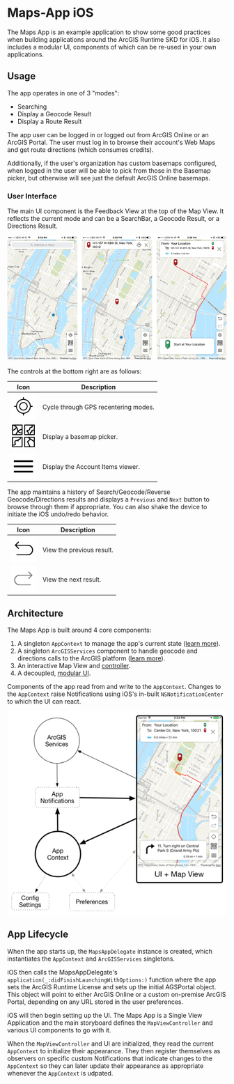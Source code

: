 # Maps-App iOS

The Maps App is an example application to show some good practices when building applications around the ArcGIS Runtime SKD for iOS. It also includes a modular UI, components of which can be re-used in your own applications.

## Usage

The app operates in one of 3 "modes":

* Searching
* Display a Geocode Result
* Display a Route Result

The app user can be logged in or logged out from ArcGIS Online or an ArcGIS Portal. The user must log in to browse their account's Web Maps and get route directions (which consumes credits).

Additionally, if the user's organization has custom basemaps configured, when logged in the user will be able to pick from those in the Basemap picker, but otherwise will see just the default ArcGIS Online basemaps.

### User Interface
The main UI component is the Feedback View at the top of the Map View. It reflects the current mode and can be a SearchBar, a Geocode Result, or a Directions Result.

![Search Mode](/docs/images/app-modes.png)

The controls at the bottom right are as follows:

| Icon | Description |
| ---- | ----------- |
| ![GPS Tracking](/docs/images/control-gps.png) | Cycle through GPS recentering modes. |
| ![Basemap Picker](/docs/images/control-basemaps.png) | Display a basemap picker. |
| ![Account View](/docs/images/control-account.png) | Display the Account Items viewer. |

The app maintains a history of Search/Geocode/Reverse Geocode/Directions results and displays a `Previous` and `Next` button to browse through them if appropriate. You can also shake the device to initiate the iOS undo/redo behavior.

| Icon | Description |
| ---- | ----------- |
| ![Previous Result](/docs/images/control-prev-result.png) | View the previous result. |
| ![Next Result](/docs/images/control-next-result.png) | View the next result. |

## Architecture
The Maps App is built around 4 core components:

1. A singleton `AppContext` to manage the app's current state ([learn more](Maps%20App/App%20Context)).
2. A singleton `ArcGISServices` component to handle geocode and directions calls to the ArcGIS platform ([learn more](Maps%20App/ArcGIS%20Services)).
2. An interactive Map View and [controller](UI/Map%20View).
3. A decoupled, [modular UI](UI).

Components of the app read from and write to the `AppContext`. Changes to the `AppContext` raise Notifications using iOS's in-built `NSNotificationCenter` to which the UI can react.

![App Architecture](/docs/images/app-architecture.png)

## App Lifecycle
When the app starts up, the `MapsAppDelegate` instance is created, which instantiates the `AppContext` and `ArcGISServices` singletons.

iOS then calls the MapsAppDelegate's `application(_:didFinishLaunchingWithOptions:)` function where the app sets the ArcGIS Runtime License and sets up the initial AGSPortal object. This object will point to either ArcGIS Online or a custom on-premise ArcGIS Portal, depending on any URL stored in the user preferences.

iOS will then begin setting up the UI. The Maps App is a Single View Application and the main storyboard defines the `MapViewController` and various UI components to go with it.

When the `MapViewController` and UI are initialized, they read the current `AppContext` to initialize their appearance. They then register themselves as observers on specific custom Notifications that indicate changes to the `AppContext` so they can later update their appearance as appropriate whenever the `AppContext` is udpated.
